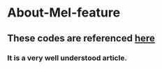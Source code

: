 # About-Mel-feature

## These codes are referenced [here](https://haythamfayek.com/2016/04/21/speech-processing-for-machine-learning.html)
### It is a very well understood article.
